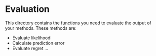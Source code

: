 # Evaluation #

This directory contains the functions you need to evaluate the output of your methods. These methods are: 


* Evaluate likelihood
* Calculate prediction error
* Evaluate regret ... 